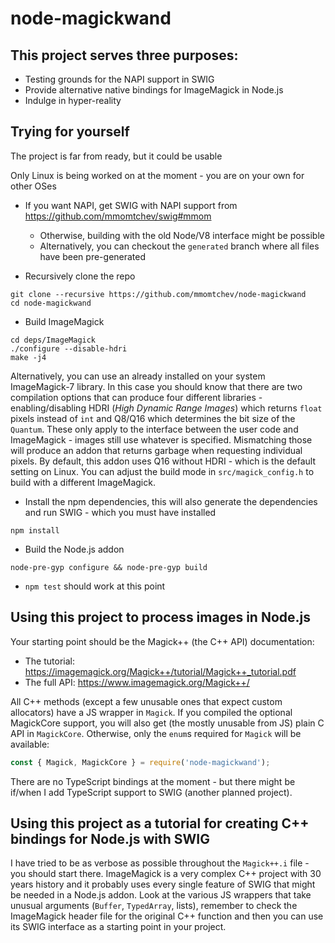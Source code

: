 # node-magickwand
## This project serves three purposes:

* Testing grounds for the NAPI support in SWIG
* Provide alternative native bindings for ImageMagick in Node.js
* Indulge in hyper-reality

## Trying for yourself

The project is far from ready, but it could be usable

Only Linux is being worked on at the moment - you are on your own for other OSes

* If you want NAPI, get SWIG with NAPI support from https://github.com/mmomtchev/swig#mmom
  * Otherwise, building with the old Node/V8 interface might be possible
  * Alternatively, you can checkout the `generated` branch where all files have been pre-generated

* Recursively clone the repo
```shell
git clone --recursive https://github.com/mmomtchev/node-magickwand
cd node-magickwand
```

* Build ImageMagick
```shell
cd deps/ImageMagick
./configure --disable-hdri
make -j4
```

Alternatively, you can use an already installed on your system ImageMagick-7 library. In this case you should know that there are two compilation options that can produce four different libraries - enabling/disabling HDRI (*High Dynamic Range Images*) which returns `float` pixels instead of `int` and Q8/Q16 which determines the bit size of the `Quantum`. These only apply to the interface between the user code and ImageMagick - images still use whatever is specified. Mismatching those will produce an addon that returns garbage when requesting individual pixels. By default, this addon uses Q16 without HDRI - which is the default setting on Linux. You can adjust the build mode in `src/magick_config.h` to build with a different ImageMagick.

* Install the npm dependencies, this will also generate the dependencies and run SWIG - which you must have installed
```shell
npm install
```

* Build the Node.js addon
```shell
node-pre-gyp configure && node-pre-gyp build
```

* `npm test` should work at this point

## Using this project to process images in Node.js

Your starting point should be the Magick++ (the C++ API) documentation:
* The tutorial: https://imagemagick.org/Magick++/tutorial/Magick++_tutorial.pdf
* The full API: https://www.imagemagick.org/Magick++/

All C++ methods (except a few unusable ones that expect custom allocators) have a JS wrapper in `Magick`. If you compiled the optional MagickCore support, you will also get (the mostly unusable from JS) plain C API in `MagickCore`. Otherwise, only the `enum`s required for `Magick` will be available:

```js
const { Magick, MagickCore } = require('node-magickwand');
```

There are no TypeScript bindings at the moment - but there might be if/when I add TypeScript support to SWIG (another planned project).

## Using this project as a tutorial for creating C++ bindings for Node.js with SWIG

I have tried to be as verbose as possible throughout the `Magick++.i` file - you should start there. ImageMagick is a very complex C++ project with 30 years history and it probably uses every single feature of SWIG that might be needed in a Node.js addon. Look at the various JS wrappers that take unusual arguments (`Buffer`, `TypedArray`, lists), remember to check the ImageMagick header file for the original C++ function and then you can use its SWIG interface as a starting point in your project.
